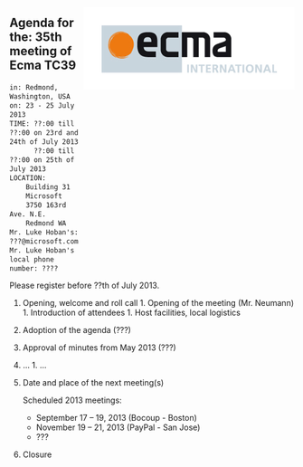<img src="../images/Ecma_RVB-003.jpg"
     align="right" alt="" />

## Agenda for the: 35th meeting of Ecma TC39

    in: Redmond, Washington, USA
    on: 23 - 25 July 2013
    TIME: ??:00 till ??:00 on 23rd and 24th of July 2013
          ??:00 till ??:00 on 25th of July 2013
    LOCATION:
        Building 31
        Microsoft
        3750 163rd Ave. N.E.
        Redmond WA
    Mr. Luke Hoban's: ???@microsoft.com
    Mr. Luke Hoban's local phone number: ????

Please register before ??th of July 2013.

  1. Opening, welcome and roll call
    1. Opening of the meeting (Mr. Neumann)
    1. Introduction of attendees
    1. Host facilities, local logistics
  1. Adoption of the agenda (???)
  1. Approval of minutes from May 2013 (???)
  1. ...
    1. ...
  1.  Date and place of the next meeting(s)

      Scheduled 2013 meetings:
      * September 17 – 19, 2013 (Bocoup - Boston)
      * November 19 – 21, 2013 (PayPal - San Jose)
      * ???

  1.  Closure
